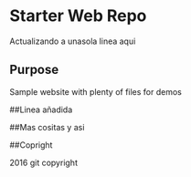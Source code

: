 # Starter Web Repo
Actualizando a unasola linea aqui
## Purpose

Sample website with plenty of files for demos

##Linea añadida

##Mas cositas y asi

##Copright

2016 git copyright

